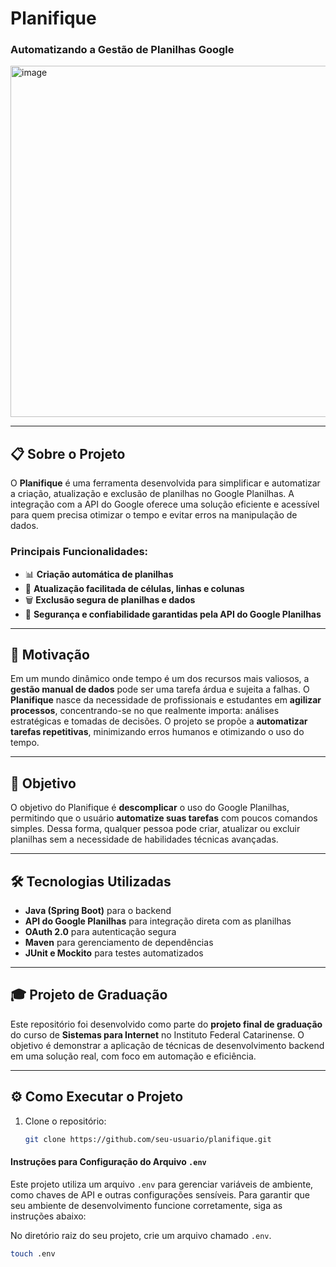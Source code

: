 # Planifique

### Automatizando a Gestão de Planilhas Google

<img width="562" alt="image" src="https://github.com/user-attachments/assets/fc7cb370-111c-491c-826e-75fe4e7b68b5">

---

## 📋 Sobre o Projeto

O **Planifique** é uma ferramenta desenvolvida para simplificar e automatizar a criação, atualização e exclusão de planilhas no Google Planilhas. A integração com a API do Google oferece uma solução eficiente e acessível para quem precisa otimizar o tempo e evitar erros na manipulação de dados.

### Principais Funcionalidades:
- 📊 **Criação automática de planilhas**
- 🔄 **Atualização facilitada de células, linhas e colunas**
- 🗑️ **Exclusão segura de planilhas e dados**
- 🔐 **Segurança e confiabilidade garantidas pela API do Google Planilhas**

---

## 🎯 Motivação

Em um mundo dinâmico onde tempo é um dos recursos mais valiosos, a **gestão manual de dados** pode ser uma tarefa árdua e sujeita a falhas. O **Planifique** nasce da necessidade de profissionais e estudantes em **agilizar processos**, concentrando-se no que realmente importa: análises estratégicas e tomadas de decisões. O projeto se propõe a **automatizar tarefas repetitivas**, minimizando erros humanos e otimizando o uso do tempo.

---

## 🚀 Objetivo

O objetivo do Planifique é **descomplicar** o uso do Google Planilhas, permitindo que o usuário **automatize suas tarefas** com poucos comandos simples. Dessa forma, qualquer pessoa pode criar, atualizar ou excluir planilhas sem a necessidade de habilidades técnicas avançadas.

---

## 🛠️ Tecnologias Utilizadas

- **Java (Spring Boot)** para o backend
- **API do Google Planilhas** para integração direta com as planilhas
- **OAuth 2.0** para autenticação segura
- **Maven** para gerenciamento de dependências
- **JUnit e Mockito** para testes automatizados

---

## 🎓 Projeto de Graduação

Este repositório foi desenvolvido como parte do **projeto final de graduação** do curso de **Sistemas para Internet** no Instituto Federal Catarinense. O objetivo é demonstrar a aplicação de técnicas de desenvolvimento backend em uma solução real, com foco em automação e eficiência.

---

## ⚙️ Como Executar o Projeto

1. Clone o repositório:

   ```bash
   git clone https://github.com/seu-usuario/planifique.git

#### Instruções para Configuração do Arquivo `.env`

Este projeto utiliza um arquivo `.env` para gerenciar variáveis de ambiente, como chaves de API e outras configurações sensíveis. Para garantir que seu ambiente de desenvolvimento funcione corretamente, siga as instruções abaixo:

No diretório raiz do seu projeto, crie um arquivo chamado `.env`.

   ```bash
   touch .env

